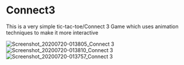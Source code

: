 # Connect3
This is a very simple tic-tac-toe/Connect 3 Game which uses animation techniques to make it more interactive

![Screenshot_20200720-013805_Connect 3](https://user-images.githubusercontent.com/65035554/87973828-bd926c00-cae6-11ea-87f7-ef15d01ef96c.jpg)
![Screenshot_20200720-013810_Connect 3](https://user-images.githubusercontent.com/65035554/87973837-c08d5c80-cae6-11ea-8c11-481e0d0e3783.jpg)
![Screenshot_20200720-013757_Connect 3](https://user-images.githubusercontent.com/65035554/87973848-c3884d00-cae6-11ea-9e95-7453e3380a34.jpg)


